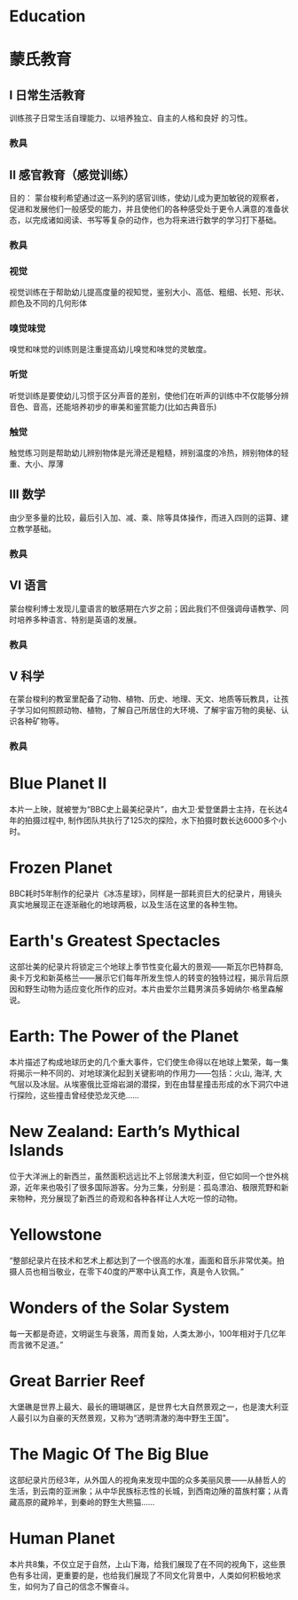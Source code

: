 # Education

# 蒙氏教育
## I 日常生活教育
训练孩子日常生活自理能力、以培养独立、自主的人格和良好 的习性。
### 教具

## II 感官教育（感觉训练）
目的：
蒙台梭利希望通过这一系列的感官训练，使幼儿成为更加敏锐的观察者，促进和发展他们一般感受的能力，并且使他们的各种感受处于更令人满意的准备状态，以完成诸如阅读、书写等复杂的动作，也为将来进行数学的学习打下基础。
### 教具
### 视觉
视觉训练在于帮助幼儿提高度量的视知觉，鉴别大小、高低、粗细、长短、形状、颜色及不同的几何形体
### 嗅觉味觉
嗅觉和味觉的训练则是注重提高幼儿嗅觉和味觉的灵敏度。
### 听觉
听觉训练是要使幼儿习惯于区分声音的差别，使他们在听声的训练中不仅能够分辨音色、音高，还能培养初步的审美和鉴赏能力(比如古典音乐)
### 触觉
触觉练习则是帮助幼儿辨别物体是光滑还是粗糙，辨别温度的冷热，辨别物体的轻重、大小、厚薄

## III 数学
由少至多量的比较，最后引入加、减、乘、除等具体操作，而进入四则的运算、建立教学基础。
### 教具

## VI 语言
蒙台梭利博士发现儿童语言的敏感期在六岁之前；因此我们不但强调母语教学、同时培养多种语言、特别是英语的发展。
### 教具

## V 科学
在蒙台梭利的教室里配备了动物、植物、历史、地理、天文、地质等玩教具，让孩子学习如何照顾动物、植物，了解自己所居住的大环境、了解宇宙万物的奥秘、认识各种矿物等。
### 教具



# Blue Planet II
本片一上映，就被誉为“BBC史上最美纪录片”，由大卫·爱登堡爵士主持，在长达4年的拍摄过程中, 制作团队共执行了125次的探险，水下拍摄时数长达6000多个小时。
# Frozen Planet
BBC耗时5年制作的纪录片《冰冻星球》，同样是一部耗资巨大的纪录片，用镜头真实地展现正在逐渐融化的地球两极，以及生活在这里的各种生物。
# Earth's Greatest Spectacles
这部壮美的纪录片将锁定三个地球上季节性变化最大的景观——斯瓦尔巴特群岛,奥卡万戈和新英格兰——展示它们每年所发生惊人的转变的独特过程，揭示背后原因和野生动物为适应变化所作的应对。本片由爱尔兰籍男演员多姆纳尔·格里森解说。
# Earth: The Power of the Planet
本片描述了构成地球历史的几个重大事件，它们使生命得以在地球上繁荣，每一集将揭示一种不同的、对地球演化起到关键影响的作用力——包括：火山, 海洋, 大气层以及冰层。从埃塞俄比亚熔岩湖的潜探，到在由彗星撞击形成的水下洞穴中进行探险，这些撞击曾经使恐龙灭绝……
# New Zealand: Earth’s Mythical Islands 
位于大洋洲上的新西兰，虽然面积远远比不上邻居澳大利亚，但它如同一个世外桃源，近年来也吸引了很多国际游客。分为三集，分别是：孤岛漂泊、极限荒野和新来物种，充分展现了新西兰的奇观和各种各样让人大吃一惊的动物。
# Yellowstone
“整部纪录片在技术和艺术上都达到了一个很高的水准，画面和音乐非常优美。拍摄人员也相当敬业，在零下40度的严寒中认真工作，真是令人钦佩。”
# Wonders of the Solar System
每一天都是奇迹，文明诞生与衰落，周而复始，人类太渺小，100年相对于几亿年而言微不足道。”
# Great Barrier Reef
大堡礁是世界上最大、最长的珊瑚礁区，是世界七大自然景观之一，也是澳大利亚人最引以为自豪的天然景观，又称为“透明清澈的海中野生王国”。
# The Magic Of The Big Blue
这部纪录片历经3年，从外国人的视角来发现中国的众多美丽风景——从赫哲人的生活，到云南的亚洲象；从中华民族标志性的长城，到西南边陲的苗族村寨；从青藏高原的藏羚羊，到秦岭的野生大熊猫……
# Human Planet
本片共8集，不仅立足于自然，上山下海，给我们展现了在不同的视角下，这些景色有多壮阔，更重要的是，也给我们展现了不同文化背景中，人类如何积极地求生，如何为了自己的信念不懈奋斗。